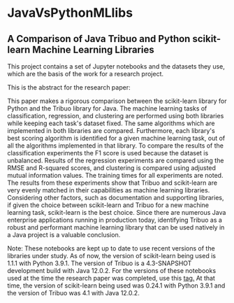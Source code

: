 # JavaVsPythonMLlibs
## A Comparison of Java Tribuo and Python scikit-learn Machine Learning Libraries

This project contains a set of Jupyter notebooks and the datasets they use, which are the basis of the work for a research project.

This is the abstract for the research paper:

This paper makes a rigorous comparison between the scikit-learn library for Python and the Tribuo library for Java. The machine learning tasks of classification, regression, and clustering are performed using both libraries while keeping each task's dataset fixed. The same algorithms which are implemented in both libraries are compared. Furthermore, each library's best scoring algorithm is identified for a given machine learning task, out of all the algorithms implemented in that library. To compare the results of the classification experiments the F1 score is used because the dataset is unbalanced. Results of the regression experiments are compared using the RMSE and R-squared scores, and clustering is compared using adjusted mutual information values. The training times for all experiments are noted. The results from these experiments show that Tribuo and scikit-learn are very evenly matched in their capabilities as machine learning libraries. Considering other factors, such as documentation and supporting libraries, if given the choice between scikit-learn and Tribuo for a new machine learning task, scikit-learn is the best choice. Since there are numerous Java enterprise applications running in production today, identifying Tribuo as a robust and performant machine learning library that can be used natively in a Java project is a valuable conclusion.

Note: These notebooks are kept up to date to use recent versions of the libraries under study. As of now, the version of scikit-learn being used is 1.1.1 with Python 3.9.1. The version of Tribuo is a 4.3-SNAPSHOT development build with Java 12.0.2. For the versions of these notebooks used at the time the research paper was completed, use this [tag.](https://github.com/geoffreydstewart/JavaVsPythonMLlibs/tree/original) At that time, the version of scikit-learn being used was 0.24.1 with Python 3.9.1 and the version of Tribuo was 4.1 with Java 12.0.2.
